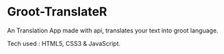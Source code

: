 # Groot-TranslateR

An Translation App made with api, translates your text into groot language.

Tech used : HTML5, CSS3 & JavaScript.
